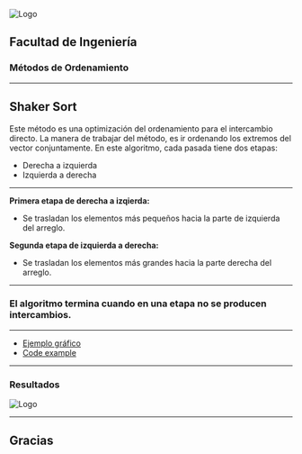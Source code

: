 ![Logo](http://www.ingenieria.unam.mx/nuestra_facultad/images/institucionales/escudos/escudofi_negro.jpg)
## Facultad de Ingeniería
### Métodos de Ordenamiento


---
## Shaker Sort

 Este método es una optimización del ordenamiento para el intercambio directo.
 La manera de trabajar del método, es ir ordenando los extremos del vector conjuntamente. 
 En este algoritmo, cada pasada tiene dos etapas:

- Derecha a izquierda
- Izquierda a derecha
---
**Primera etapa de derecha a izqierda:**
- Se trasladan los elementos más pequeños hacia la parte de izquierda del arreglo.

**Segunda etapa de izquierda a derecha:**
- Se trasladan los elementos más grandes hacia la parte derecha del arreglo.

---
### El algoritmo termina cuando en una etapa no se producen intercambios.

---
- [Ejemplo gráfico](https://en.wikipedia.org/wiki/Cocktail_shaker_sort#/media/File:Sorting_shaker_sort_anim.gif)
- [Code example](https://github.com/fajagama/shaker-sort-c-sharp/blob/master/Program.cs)

---
### Resultados 

![Logo](http://subirimagen.me/uploads/20181025200832.png)

---
Gracias
---
